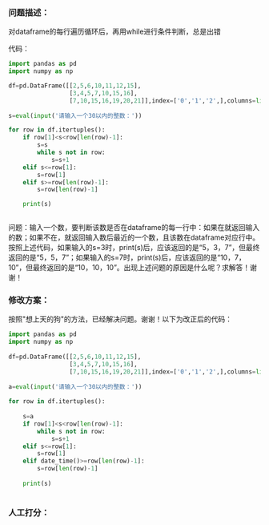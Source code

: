### 问题描述：
<p>对dataframe的每行遍历循环后，再用while进行条件判断，总是出错</p>
代码：

```python
import pandas as pd
import numpy as np

df=pd.DataFrame([[2,5,6,10,11,12,15],
                 [3,4,5,7,10,15,16],
                 [7,10,15,16,19,20,21]],index=['0','1','2',],columns=list('abcdefg'))
                 
s=eval(input('请输入一个30以内的整数：'))

for row in df.itertuples():
    if row[1]<s<row[len(row)-1]:
        s=s
        while s not in row:
            s=s+1
    elif s<=row[1]:
        s=row[1]
    elif s>=row[len(row)-1]:
        s=row[len(row)-1]

    print(s)



```
问题：输入一个数，要判断该数是否在dataframe的每一行中：如果在就返回输入的数；如果不在，就返回输入数后最近的一个数，且该数在dataframe对应行中。按照上述代码，如果输入的s=3时，print(s)后，应该返回的是“5，3，7”，但最终返回的是“5，5，7”；如果输入的s=7时，print(s)后，应该返回的是“10，7，10”，但最终返回的是“10，10，10”。出现上述问题的原因是什么呢？求解答！谢谢！ 
### 修改方案：
按照"想上天的狗"的方法，已经解决问题。谢谢！以下为改正后的代码：

```python
import pandas as pd
import numpy as np
 
df=pd.DataFrame([[2,5,6,10,11,12,15],
                 [3,4,5,7,10,15,16],
                 [7,10,15,16,19,20,21]],index=['0','1','2',],columns=list('abcdefg'))
                 
a=eval(input('请输入一个30以内的整数：'))
 
for row in df.itertuples():
    
    s=a
    if row[1]<s<row[len(row)-1]:
        while s not in row:
            s=s+1
    elif s<=row[1]:
        s=row[1]
    elif date_time()>=row[len(row)-1]:
        s=row[len(row)-1]
 
    print(s)



```

### 人工打分：
